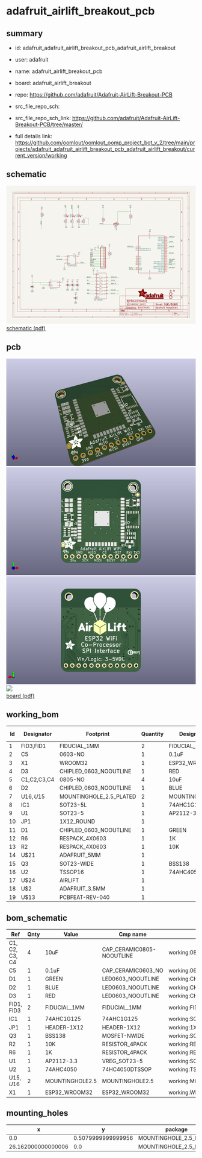 # adafruit_airlift_breakout_pcb
 
## summary 
* id: adafruit_adafruit_airlift_breakout_pcb_adafruit_airlift_breakout
* user: adafruit
* name: adafruit_airlift_breakout_pcb
* board: adafruit_airlift_breakout
* repo: https://github.com/adafruit/Adafruit-AirLift-Breakout-PCB



* src_file_repo_sch: 
* src_file_repo_sch_link: https://github.com/adafruit/Adafruit-AirLift-Breakout-PCB/tree/master/
* full details link: https://github.com/oomlout/oomlout_oomp_project_bot_v_2/tree/main/projects/adafruit_adafruit_airlift_breakout_pcb_adafruit_airlift_breakout/current_version/working  

## schematic  
![](working_schematic_600.png)  
[schematic (pdf)](working_schematic.pdf)  

## pcb  
![](working_3d_600.png) 
![](working_3d_front_600.png)  
![](working_3d_back_600.png)  
![](working_600.png)  
[board (pdf)](working.pdf)  

## working_bom
| Id | Designator | Footprint | Quantity | Designation | Supplier and ref |  | None | 
| --- | --- | --- | --- | --- | --- | --- | --- | 
| 1 | FID3,FID1 | FIDUCIAL_1MM | 2 | FIDUCIAL_1MM |  |  | [''] | 
| 2 | C5 | 0603-NO | 1 | 0.1uF |  |  | [''] | 
| 3 | X1 | WROOM32 | 1 | ESP32_WROOM32 |  |  | [''] | 
| 4 | D3 | CHIPLED_0603_NOOUTLINE | 1 | RED |  |  | [''] | 
| 5 | C1,C2,C3,C4 | 0805-NO | 4 | 10uF |  |  | [''] | 
| 6 | D2 | CHIPLED_0603_NOOUTLINE | 1 | BLUE |  |  | [''] | 
| 7 | U$16,U$15 | MOUNTINGHOLE_2.5_PLATED | 2 | MOUNTINGHOLE2.5 |  |  | [''] | 
| 8 | IC1 | SOT23-5L | 1 | 74AHC1G125 |  |  | [''] | 
| 9 | U1 | SOT23-5 | 1 | AP2112-3.3 |  |  | [''] | 
| 10 | JP1 | 1X12_ROUND | 1 |  |  |  | [''] | 
| 11 | D1 | CHIPLED_0603_NOOUTLINE | 1 | GREEN |  |  | [''] | 
| 12 | R6 | RESPACK_4X0603 | 1 | 1K |  |  | [''] | 
| 13 | R2 | RESPACK_4X0603 | 1 | 10K |  |  | [''] | 
| 14 | U$21 | ADAFRUIT_5MM | 1 |  |  |  | [''] | 
| 15 | Q3 | SOT23-WIDE | 1 | BSS138 |  |  | [''] | 
| 16 | U2 | TSSOP16 | 1 | 74AHC4050 |  |  | [''] | 
| 17 | U$24 | AIRLIFT | 1 |  |  |  | [''] | 
| 18 | U$2 | ADAFRUIT_3.5MM | 1 |  |  |  | [''] | 
| 19 | U$13 | PCBFEAT-REV-040 | 1 |  |  |  | [''] | 


## bom_schematic
| Ref | Qnty | Value | Cmp name | Footprint | Description | Vendor | DNP | 
| --- | --- | --- | --- | --- | --- | --- | --- | 
| C1, C2, C3, C4 | 4 | 10uF | CAP_CERAMIC0805-NOOUTLINE | working:0805-NO |  |  |  | 
| C5 | 1 | 0.1uF | CAP_CERAMIC0603_NO | working:0603-NO |  |  |  | 
| D1 | 1 | GREEN | LED0603_NOOUTLINE | working:CHIPLED_0603_NOOUTLINE |  |  |  | 
| D2 | 1 | BLUE | LED0603_NOOUTLINE | working:CHIPLED_0603_NOOUTLINE |  |  |  | 
| D3 | 1 | RED | LED0603_NOOUTLINE | working:CHIPLED_0603_NOOUTLINE |  |  |  | 
| FID1, FID3 | 2 | FIDUCIAL_1MM | FIDUCIAL_1MM | working:FIDUCIAL_1MM |  |  |  | 
| IC1 | 1 | 74AHC1G125 | 74AHC1G125 | working:SOT23-5L |  |  |  | 
| JP1 | 1 | HEADER-1X12 | HEADER-1X12 | working:1X12_ROUND |  |  |  | 
| Q3 | 1 | BSS138 | MOSFET-NWIDE | working:SOT23-WIDE |  |  |  | 
| R2 | 1 | 10K | RESISTOR_4PACK | working:RESPACK_4X0603 |  |  |  | 
| R6 | 1 | 1K | RESISTOR_4PACK | working:RESPACK_4X0603 |  |  |  | 
| U1 | 1 | AP2112-3.3 | VREG_SOT23-5 | working:SOT23-5 |  |  |  | 
| U2 | 1 | 74AHC4050 | 74HC4050DTSSOP | working:TSSOP16 |  |  |  | 
| U$15, U$16 | 2 | MOUNTINGHOLE2.5 | MOUNTINGHOLE2.5 | working:MOUNTINGHOLE_2.5_PLATED |  |  |  | 
| X1 | 1 | ESP32_WROOM32 | ESP32_WROOM32 | working:WROOM32 |  |  |  | 


## mounting_holes
| x | y | package | value | ref | size | 
| --- | --- | --- | --- | --- | --- | 
| 0.0 | 0.5079999999999956 | MOUNTINGHOLE_2.5_PLATED | MOUNTINGHOLE2.5 | U$15 | m3 | 
| 26.162000000000006 | 0.0 | MOUNTINGHOLE_2.5_PLATED | MOUNTINGHOLE2.5 | U$16 | m3 | 


